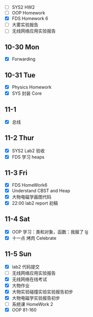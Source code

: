 - [ ] SYS2 HW2
- [ ] OOP Homework
- [x] FDS Homework 6
- [ ] 大雾实验报告
- [ ] 无线网络应用实验报告

## 10-30 Mon

- [x] Forwarding

## 10-31 Tue

- [x] Physics Homework
- [x] SYS 封装 Core

## 11-1

- [x] 总线

## 11-2 Thur

- [x] SYS2 Lab2 验收
- [x] FDS 学习 heaps

## 11-3 Fri

- [x] FDS HomeWork6
- [x] Understand CBST and Heap
- [x] 大物电磁学画图代码
- [x] 22:00 lab2 report 初稿

##  11-4 Sat

- [x] OOP 学习：类和对象，函数：我服了 ljj
- [x] 十一点 烤肉 Celebrate

## 11-5 Sun

- [x] lab2 代码提交
- [ ] 无线网络应用实验报告
- [x] 无线网络在线考试
- [x] 大物作业
- [x] 大物实验碰撞实验实验报告初步
- [x] 大物电磁学实验报告初步
- [ ] 系统课 HomeWork 2
- [x] OOP 81-160
